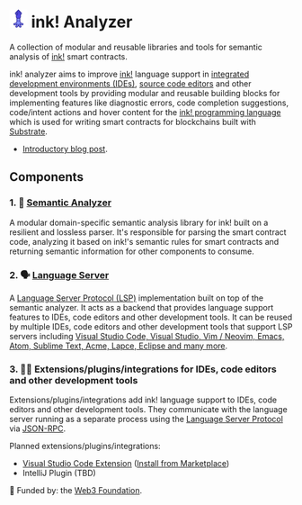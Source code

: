 # ![icon](/images/iconx32.png "icon") ink! Analyzer

A collection of modular and reusable libraries and tools for semantic analysis of [ink!](https://use.ink/) smart contracts.

ink! analyzer aims to improve [ink!](https://use.ink/) language support in [integrated development environments (IDEs)](https://en.wikipedia.org/wiki/Integrated_development_environment), [source code editors](https://en.wikipedia.org/wiki/Source-code_editor) and other development tools by providing modular and reusable building blocks for implementing features like diagnostic errors, code completion suggestions, code/intent actions and hover content for the [ink! programming language](https://use.ink/) which is used for writing smart contracts for blockchains built with [Substrate](https://substrate.io/).

- [Introductory blog post](https://analyze.ink/blog/introducing-ink-analyzer).

## Components

### 1. 🔬 [Semantic Analyzer](https://github.com/ink-analyzer/ink-analyzer/tree/master/crates/analyzer)

A modular domain-specific semantic analysis library for ink! built on a resilient and lossless parser.
It's responsible for parsing the smart contract code, analyzing it based on ink!'s semantic rules for smart contracts and returning semantic information for other components to consume.

### 2. 🗣 [Language Server](https://github.com/ink-analyzer/ink-analyzer/tree/master/crates/lsp-server)

A [Language Server Protocol (LSP)](https://microsoft.github.io/language-server-protocol/) implementation built on top of the semantic analyzer.
It acts as a backend that provides language support features to IDEs, code editors and other development tools.
It can be reused by multiple IDEs, code editors and other development tools that support LSP servers including [Visual Studio Code, Visual Studio, Vim / Neovim, Emacs, Atom, Sublime Text, Acme, Lapce, Eclipse and many more](https://microsoft.github.io/language-server-protocol/implementors/tools/).

### 3. 👩‍💻 Extensions/plugins/integrations for IDEs, code editors and other development tools

Extensions/plugins/integrations add ink! language support to IDEs, code editors and other development tools. 
They communicate with the language server running as a separate process using the [Language Server Protocol](https://microsoft.github.io/language-server-protocol/) via [JSON-RPC](https://www.jsonrpc.org/).

Planned extensions/plugins/integrations:
- [Visual Studio Code Extension](https://github.com/ink-analyzer/ink-vscode) ([Install from Marketplace](https://marketplace.visualstudio.com/items?itemName=ink-analyzer.ink-analyzer))
- IntelliJ Plugin (TBD)

🌱 Funded by: the [Web3 Foundation](https://web3.foundation/).